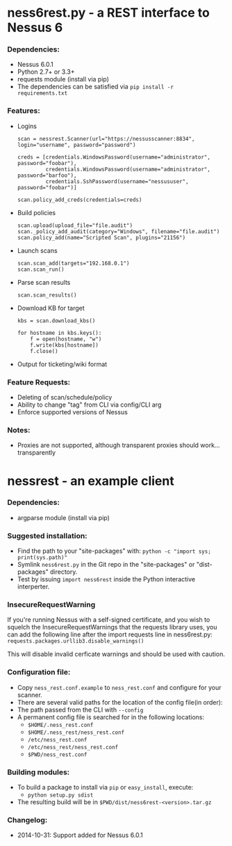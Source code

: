 # ness6rest.py - a REST interface to Nessus 6

### Dependencies:

* Nessus 6.0.1
* Python 2.7+ or 3.3+
* requests module (install via pip)
* The dependencies can be satisfied via `pip install -r requirements.txt`

### Features:

* Logins

  ```
  scan = nessrest.Scanner(url="https://nessusscanner:8834", login="username", password="password")

  creds = [credentials.WindowsPassword(username="administrator", password="foobar"),
           credentials.WindowsPassword(username="administrator", password="barfoo"),
           credentials.SshPassword(username="nessususer", password="foobar")]

  scan.policy_add_creds(credentials=creds)
  ```
* Build policies

  ```
  scan.upload(upload_file="file.audit")
  scan._policy_add_audit(category="Windows", filename="file.audit")
  scan.policy_add(name="Scripted Scan", plugins="21156")
  ```

* Launch scans

  ```
  scan.scan_add(targets="192.168.0.1")
  scan.scan_run()
  ```

* Parse scan results

  ```
  scan.scan_results()
  ```

* Download KB for target

  ```
  kbs = scan.download_kbs()

  for hostname in kbs.keys():
      f = open(hostname, "w")
      f.write(kbs[hostname])
      f.close()
  ```

* Output for ticketing/wiki format

### Feature Requests:

* Deleting of scan/schedule/policy
* Ability to change "tag" from CLI via config/CLI arg
* Enforce supported versions of Nessus

### Notes:
* Proxies are not supported, although transparent proxies should work... transparently

# nessrest - an example client

### Dependencies:
* argparse module (install via pip)

### Suggested installation:

* Find the path to your "site-packages" with: `python -c "import sys; print(sys.path)"`
* Symlink `ness6rest.py` in the Git repo in the "site-packages" or "dist-packages" directory.
* Test by issuing `import ness6rest` inside the Python interactive
  interperter.

### InsecureRequestWarning

If you're running Nessus with a self-signed certificate, and you wish to squelch the InsecureRequestWarnings that the requests library uses, you can add the following line after the import requests line in ness6rest.py:
`requests.packages.urllib3.disable_warnings()`

This will disable invalid cerficate warnings and should be used with caution.

### Configuration file:

* Copy `ness_rest.conf.example` to `ness_rest.conf` and configure for your scanner.
* There are several valid paths for the location of the config file(in order):
* The path passed from the CLI with `--config`
* A permanent config file is searched for in the following locations:
    * `$HOME/.ness_rest.conf`
    * `$HOME/.ness_rest/ness_rest.conf`
    * `/etc/ness_rest.conf`
    * `/etc/ness_rest/ness_rest.conf`
    * `$PWD/ness_rest.conf`

### Building modules:

* To build a package to install via `pip` or `easy_install`, execute:
    * `python setup.py sdist`
* The resulting build will be in `$PWD/dist/ness6rest-<version>.tar.gz`

### Changelog:
* 2014-10-31: Support added for Nessus 6.0.1
